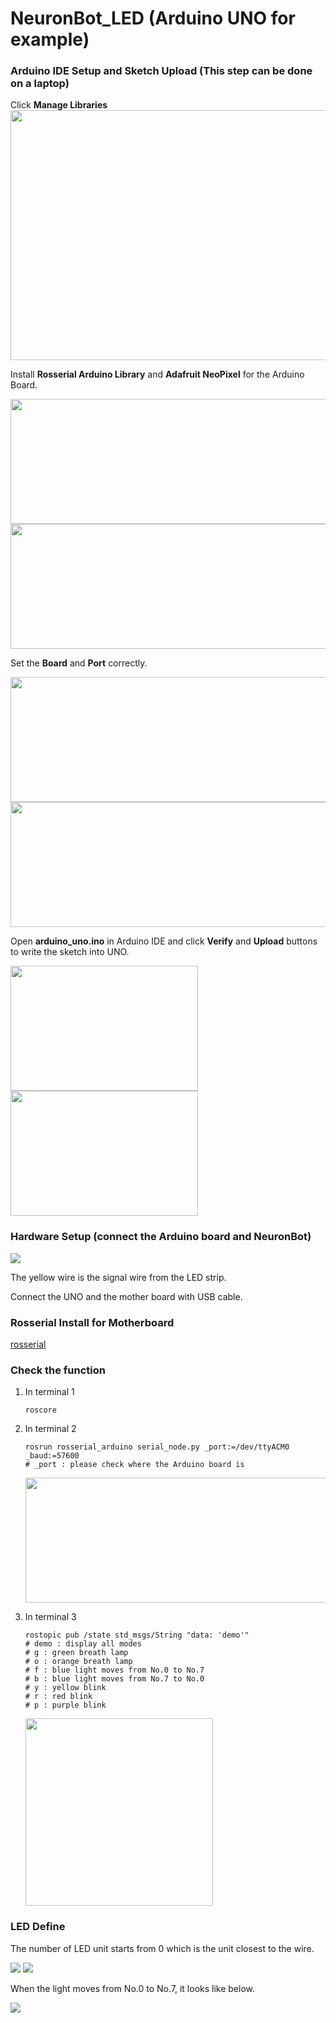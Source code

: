 # NeuronBot_LED (Arduino UNO for example)

### Arduino IDE Setup and Sketch Upload (This step can be done on a laptop)

Click **Manage Libraries**  
<img src="https://github.com/jeremylu0601/NeuronBot_LED/blob/master/images/arduino_manage_library.png" width="800" height="400">


Install **Rosserial Arduino Library** and **Adafruit NeoPixel** for the Arduino Board.

<img src="https://github.com/jeremylu0601/NeuronBot_LED/blob/master/images/download_rosserial.png" width="600" height="200">
<img src="https://github.com/jeremylu0601/NeuronBot_LED/blob/master/images/download_adafruit.png" width="600" height="200">


Set the **Board** and **Port** correctly.

<img src="https://github.com/jeremylu0601/NeuronBot_LED/blob/master/images/UNO_BoardType.jpg" width="600" height="200">
<img src="https://github.com/jeremylu0601/NeuronBot_LED/blob/master/images/UNO_Port.jpg" width="600" height="200">


Open **arduino_uno.ino** in Arduino IDE and click **Verify** and **Upload** buttons to write the sketch into UNO.

<img src="https://github.com/jeremylu0601/NeuronBot_LED/blob/master/images/verify.png" width="300" height="200"> <img src="https://github.com/jeremylu0601/NeuronBot_LED/blob/master/images/upload.png" width="300" height="200">

### Hardware Setup (connect the Arduino board and NeuronBot)

<img src="https://github.com/jeremylu0601/NeuronBot_LED/blob/master/images/Hardware.png">

The yellow wire is the signal wire from the LED strip. 

Connect the UNO and the mother board with USB cable.


### Rosserial Install for Motherboard

[rosserial](https://github.com/ros-drivers/rosserial)

### Check the function

1. In terminal 1
    ```
    roscore
    ```
    
2. In terminal 2
    ```
    rosrun rosserial_arduino serial_node.py _port:=/dev/ttyACM0 _baud:=57600
    # _port : please check where the Arduino board is 
    ``` 
    <img src="https://github.com/jeremylu0601/NeuronBot_LED/blob/master/images/terminal_rosserial.png" width="600" height="200">
    
3. In terminal 3
    ```
    rostopic pub /state std_msgs/String "data: 'demo'" 
    # demo : display all modes
    # g : green breath lamp
    # o : orange breath lamp
    # f : blue light moves from No.0 to No.7
    # b : blue light moves from No.7 to No.0
    # y : yellow blink
    # r : red blink
    # p : purple blink
    ``` 
    <img src="https://github.com/jeremylu0601/NeuronBot_LED/blob/master/images/demo.gif" width="300" height="300">




### LED Define

The number of LED unit starts from 0 which is the unit closest to the wire.

<img src="https://github.com/jeremylu0601/NeuronBot_LED/blob/master/images/inside_detail.png"> <img src="https://github.com/jeremylu0601/NeuronBot_LED/blob/master/images/outside_detail.png">


When the light moves from No.0 to No.7, it looks like below.


<img src="https://github.com/jeremylu0601/NeuronBot_LED/blob/master/images/no.0_to_no.7.gif">



